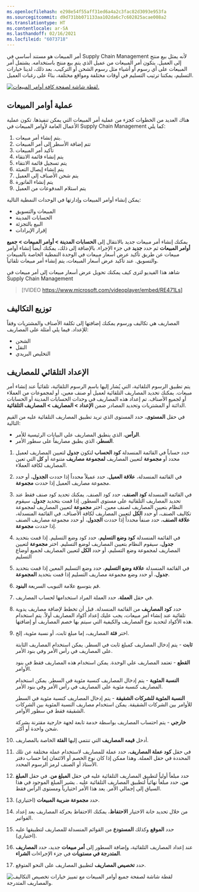 ```yaml
---
ms.openlocfilehash: e298e54f55aff31ed6a4a2c3fac82d3093e953fa
ms.sourcegitcommit: d9d731bb071133aa102da6c7c602825acae008a2
ms.translationtype: HT
ms.contentlocale: ar-SA
ms.lasthandoff: 02/16/2021
ms.locfileid: "6073718"
---
```

أمر المبيعات هو مستند أساسي في Supply Chain Management لأنه يمثل بيع منتج إلى العميل. يتكون أمر المبيعات من عميل الذي يتم بيع منتج باستخدامه. يشتمل أمر المبيعات على أي رسوم أو أشياء مثل رسوم الشحن أو التركيب. بعد ذلك، لدينا خيارات التسليم، يمكننا ترتيب التسليم في أوقات مختلفة ومواقع مختلفة، بناءً على رغبات العميل. 

[![لقطة شاشة لصفحة كافة أوامر المبيعات.](../media/all-sales-orders.png)](../media/all-sales-orders.png#lightbox)


## <a name="sales-order-process"></a>عملية أوامر المبيعات
هناك العديد من الخطوات كجزء من عملية أمر المبيعات التي يمكن تنفيذها. تكون عملية الأعمال العامة لأوامر المبيعات في Supply Chain Management كما يلي:

1. يتم إنشاء أمر مبيعات.
2. تتم إضافة الأسطر إلى أمر المبيعات
3. تأكيد أمر المبيعات
4. يتم إنشاء قائمة الانتقاء
5. يتم تسجيل قائمة الانتقاء 
6. يتم إنشاء إيصال التعبئة
7. يتم شحن الأصناف إلى العميل
8. يتم إنشاء الفاتورة
9. يتم استلام المدفوعات من العميل

يمكن إنشاء أوامر المبيعات وإدارتها في الوحدات النمطية التالية:

- المبيعات والتسويق
- الحسابات المدينة  
- البيع بالتجزئة
- إقرار الإيرادات 

يمكنك إنشاء أمر مبيعات جديد بالانتقال إلى **الحسابات المدينة > أوامر المبيعات > جميع أوامر المبيعات** ثم حدد **جديد** في جزء الإجراء. بالإضافة إلى ذلك، يمكنك أيضاً إنشاء أوامر مبيعات عن طريق تأكيد عرض أسعار مبيعات في الوحدة النمطية الخاصة بالمبيعات والتسويق. عند تأكيد عرض أسعار المبيعات، يتم إنشاء أمر مبيعات تلقائياً. 

شاهد هذا الفيديو لترى كيف يمكنك تحويل عرض أسعار مبيعات إلى أمر مبيعات في Supply Chain Management

 > [!VIDEO https://www.microsoft.com/videoplayer/embed/RE471Ls]

## <a name="charge-allocation"></a>توزيع التكاليف
المصاريف هي تكاليف ورسوم يمكنك إضافتها إلى تكلفة الأصناف والمشتريات وفقاً للإعداد. فيما يلي أمثلة على المصاريف:

-   الشحن
-   النقل
-   التخليص البريدي

## <a name="automatic-setup-of-charges"></a>الإعداد التلقائي للمصاريف
يتم تطبيق الرسوم التلقائية، التي يُشار إليها باسم الرسوم التلقائية، تلقائياً عند إنشاء أمر مبيعات. يمكنك تحديد المصاريف التلقائية لعميل أو صنف معين، أو لمجموعات من العملاء أو لجميع الأصناف. تم إعداد هذه المصاريف في وحدات الحسابات المدينة أو الحسابات الدائنة أو المشتريات وتحديد المصادر ضمن **الإعداد > المصاريف > المصاريف التلقائية**.



في حقل **المستوى**، حدد المستوى الذي تريد تطبيق المصاريف التلقائية عليه من القيم التالية: 

- **الرأس**، الذي ينطبق المصاريف علي البيانات الرئيسية للأمر.
- **السطر**، الذي يطبق مصاريفاً على سطور الأمر.

1. حدد حساباً في القائمة المنسدلة **كود الحساب** لتكون **جدول** لتعيين المصاريف لعميل محدد أو **مجموعة** لتعيين المصاريف **لمجموعة مصاريف** متنوعة أو **كل** التي تعين المصاريف لكافة العملاء.

2. في القائمة المنسدلة، **علاقة العميل**، حدد عميلاً محدداً إذا حددت **الجدول**، أو حدد مجموعة مصاريف العميل إذا حددت **مجموعة**.

3. في القائمة المنسدلة **كود الصنف**، حدد كود الصنف. يمكنك تحديد كود صنف فقط عند تحديد المصاريف التلقائية على مستوى السطور. إذا قمت بتحديد **جدول**، سيقوم النظام بتعيين المصاريف لصنف معين. اختر **مجموعة** لتعيين المصاريف لمجموعة تكاليف الصنف، أو حدد **الكل** لتعيين المصاريف لكافة الأصناف.
في القائمة المنسدلة، **علاقة الصنف**، حدد صنفاً محدداً إذا حددت **الجدول**، أو حدد مجموعة مصاريف الصنف إذا حددت **مجموعة**.

1. في القائمة المنسدلة **كود وضع التسليم**، حدد كود وضع التسليم. إذا قمت بتحديد **جدول**، سيقوم النظام بتعيين المصاريف لوضع التسليم. اختر **مجموعة** لتعيين المصاريف لمجموعة وضع التسليم، أو حدد **الكل** لتعيين المصاريف لجميع أوضاع التسليم
 
5. في القائمة المنسدلة **علاقة وضع التسليم**، حدد وضع التسليم المعين إذا قمت بتحديد **جدول**، أو حدد وضع مجموعة مصاريف التسليم إذا قمت بتحديد **المجموعة**.

6. قم بتوسيع علامة التبويب السريعة **البنود**.

7. في حقل **العملة**، حدد العملة المراد استخدامها لحساب المصاريف.

8. حدد **كود المصاريف** من القائمة المنسدلة. قبل أن تخطط لإضافة مصاريف يدوية تلقائية عند إنشاء أمر مبيعات، يجب عليك إعداد أكواد المصاريف أولاً. يتم استخدام هذه الأكواد لتحديد نوع المصاريف والكيفية التي سيتم بها خصم المصاريف أو إضافتها.


9. اختر **فئة** المصاريف، إما مبلغ ثابت، أو نسبة مئوية، إلخ.
    
     **ثابت** - يتم إدخال المصاريف كمبلغ ثابت في السطر. يمكن استخدام المصاريف الثابتة على المصاريف في رأس الأمر وفي بنود الأمر.

    **القطع** - تعتمد المصاريف علي الوحدة. يمكن استخدام هذه المصاريف فقط في بنود الأوامر.

    **النسبة المئوية** - يتم إدخال المصاريف كنسبة مئوية في السطر. يمكن استخدام المصاريف كنسبة مئوية على المصاريف في رأس الأمر وفي بنود الأمر.

    **النسبة المئوية للشركات الشقيقة** - يتم إدخال المصاريف كنسبة مئوية في السطر للأوامر بين الشركات الشقيقة. يمكن استخدام مصاريف النسبة المئوية بين الشركات الشقيقة فقط في سطور الأوامر.

    **خارجي** - يتم احتساب المصاريف بواسطة خدمة تابعة لجهة خارجية مقترنة بشركة شحن واحدة أو أكثر.


1. أدخل **قيمه المصاريف** التي تنتمي إليها **الفئة** الخاصة بالمصاريف.

2. في حقل **كود عملة المصاريف**، حدد عملة للمصاريف لاستخدام عملة مختلفة عن تلك المحددة في حقل العملة. وهذا ممكن إذا كان نوع الخصم أو الائتمان إما حساب دفتر الأستاذ أو الصنف لرمز الرسوم المحدد.

1. حدد مبلغاً أولياً لتطبيق المصاريف التلقائية عليه في حقل **المبلغ من**. في حقل **المبلغ من**، حدد مبلغاً نهائياً لتطبيق المصاريف التلقائية عليه . يشير المبلغ الموجود في هذا السياق إلى إجمالي الأمر. يعد هذا الأمر اختيارياً ومستوى الرأس فقط.

1. حدد **مجموعة ضريبة المبيعات** (اختياري).

14. من خلال تحديد خانة الاختيار **الاحتفاظ**، يمكنك الاحتفاظ بحركة المصاريف بعد إعداد الفواتير.

1. حدد **الموقع** وكذلك **المستودع** من القوائم المنسدلة للمصاريف لتطبيقها عليه (اختياري).

1. عند إعداد المصاريف التلقائية، وإضافة السطور إلى **أمر مبيعات** جديد، حدد **المصاريف المتدرجة في مستويات** في جزء الإجراءات **الشراء**. 
2. حدد **تخصيص المصاريف** لتطبيق المصاريف على النحو المتوقع.

![لقطة شاشة لصفحة جميع أوامر المبيعات مع تمييز خيارات تخصيص التكاليف والمصاريف المتدرجة.](../media/allocate-charges-sales-order-ssm.png)
